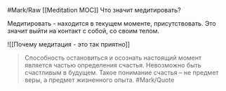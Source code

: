 #Mark/Raw
[[Meditation MOC]] Что значит медитировать? 

Медитировать - находится в текущем моменте, присутствовать. Это значит выйти на контакт с собой, со своим телом.

![[Почему медитация - это так приятно]]

> Способность остановиться и осознать настоящий момент является частью определения счастья. Невозможно быть счастливым в будущем. Такое понимание счастья – не предмет веры, а предмет жизненного опыта. #Mark/Quote 